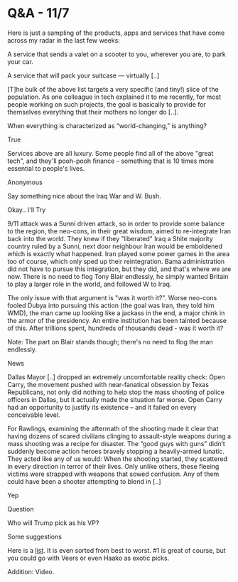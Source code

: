 # Q&A - 11/7

Here is just a sampling of the products, apps and services that have come across my radar in the last few weeks:

A service that sends a valet on a scooter to you, wherever you are, to park your car.

A service that will pack your suitcase — virtually [..]

[T]he bulk of the above list targets a very specific (and tiny!) slice of the population. As one colleague in tech explained it to me recently, for most people working on such projects, the goal is basically to provide for themselves everything that their mothers no longer do [..].

When everything is characterized as “world-changing,” is anything?

True

Services above are all luxury. Some people find all of the above "great tech", and they'll pooh-pooh finance - something that is 10 times more essential to people's lives.

Anonymous

Say something nice about the Iraq War and W. Bush.

Okay.. I'll Try

9/11 attack was a Sunni driven attack, so in order to provide some
balance to the region, the neo-cons, in their great wisdom, aimed to
re-integrate Iran back into the world. They knew if they "liberated"
Iraq a Shite majority country ruled by a Sunni, next door neighbour
Iran would be emboldened which is exactly what happened. Iran played
some power games in the area too of course, which only sped up their
reintegration. Bama administration did not have to pursue this
integration, but they did, and that's where we are now. There is no
need to flog Tony Blair endlessly, he simply wanted Britain to play a
larger role in the world, and followed W to Iraq.

The only issue with that argument is "was it worth it?". Worse
neo-cons fooled Dubya into pursuing this action (the goal was Iran,
they told him WMD), the man came up looking like a jackass in the end,
a major chink in the armor of the presidency. An entire institution
has been tainted because of this. After trillions spent, hundreds of
thousands dead - was it worth it?

Note: The part on Blair stands though; there's no need to flog the man
endlessly.

News

Dallas Mayor [..] dropped an extremely uncomfortable reality check: Open Carry, the movement pushed with near-fanatical obsession by Texas Republicans, not only did nothing to help stop the mass shooting of police officers in Dallas, but it actually made the situation far worse. Open Carry had an opportunity to justify its existence – and it failed on every conceivable level.

For Rawlings, examining the aftermath of the shooting made it clear that having dozens of scared civilians clinging to assault-style weapons during a mass shooting was a recipe for disaster. The “good guys with guns” didn’t suddenly become action heroes bravely stopping a heavily-armed lunatic. They acted like any of us would: When the shooting started, they scattered in every direction in terror of their lives. Only unlike others, these fleeing victims were strapped with weapons that sowed confusion. Any of them could have been a shooter attempting to blend in [..]

Yep

Question

Who will Trump pick as his VP?

Some suggestions

Here is a
[list](http://www.destinationhollywood.com/movies/starwars/feature_guide_badguys.shtml). It
is even sorted from best to worst. #1 is great of course, but you
could go with Veers or even Haako as exotic picks.

Addition: Video.














